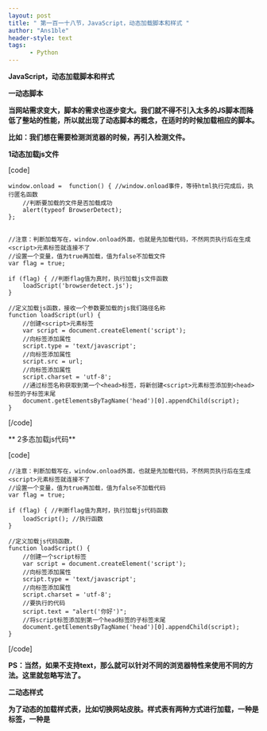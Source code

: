 ```yaml
---
layout: post
title: " 第一百一十八节，JavaScript，动态加载脚本和样式 "
author: "Ans1ble"
header-style: text
tags:
      - Python
---
```


**JavaScript，动态加载脚本和样式**



****一动态脚本****

**当网站需求变大，脚本的需求也逐步变大。我们就不得不引入太多的JS脚本而降低了整站的性能，所以就出现了动态脚本的概念，在适时的时候加载相应的脚本。**

**比如：我们想在需要检测浏览器的时候，再引入检测文件。**



**1动态加载js文件**

[code]

    window.onload =  function() { //window.onload事件，等待html执行完成后，执行匿名函数
        //判断要加载的文件是否加载成功
        alert(typeof BrowserDetect);
    };
    
    
    //注意：判断加载写在，window.onload外面，也就是先加载代码，不然网页执行后在生成<script>元素标签就连接不了
    //设置一个变量，值为true再加载，值为false不加载文件
    var flag = true;
    
    if (flag) { //判断flag值为真时，执行加载js文件函数
        loadScript('browserdetect.js');
    }
    
    //定义加载js函数，接收一个参数要加载的js我们路径名称
    function loadScript(url) {
        //创建<script>元素标签
        var script = document.createElement('script');
        //向标签添加属性
        script.type = 'text/javascript';
        //向标签添加属性
        script.src = url;
        //向标签添加属性
        script.charset = 'utf-8';
        //通过标签名称获取到第一个<head>标签，将新创建<script>元素标签添加到<head>标签的子标签末尾
        document.getElementsByTagName('head')[0].appendChild(script);
    }
[/code]

**  2多态加载js代码**

[code]

    //注意：判断加载写在，window.onload外面，也就是先加载代码，不然网页执行后在生成<script>元素标签就连接不了
    //设置一个变量，值为true再加载，值为false不加载代码
    var flag = true;
    
    if (flag) { //判断flag值为真时，执行加载js代码函数
        loadScript(); //执行函数
    }
    
    //定义加载js代码函数，
    function loadScript() {
        //创建一个script标签
        var script = document.createElement('script');
        //向标签添加属性
        script.type = 'text/javascript';
        //向标签添加属性
        script.charset = 'utf-8';
        //要执行的代码
        script.text = "alert('你好')";
        //将script标签添加到第一个head标签的子标签末尾
        document.getElementsByTagName('head')[0].appendChild(script);
    }
[/code]

**PS：当然，如果不支持text，那么就可以针对不同的浏览器特性来使用不同的方法。这里就忽略写法了。**



****二动态样式****

**为了动态的加载样式表，比如切换网站皮肤。样式表有两种方式进行加载，一种是 <link>标签，一种是<style>标签。**

**1动态加载css文件**

[code]

     //动态执行link，加载css文件
    var flag = true;   //设置一个变量，值为true加载文件，false不加载
    
    //判断执行函数
    if (flag) {
        loadStyles('1.css');  //执行加载文件函数
    }
    
    function loadStyles(url) {  //接收一个参数，css文件路径名称
        //创建link标签元素
        var link = document.createElement('link');
        //添加link标签属性
        link.rel = 'stylesheet';
        //添加link标签属性
        link.type = 'text/css';
        //添加link标签属性
        link.href = url;
        //将新创建的link标签，添加到第一个head标签的子元素末尾
        document.getElementsByTagName('head')[0].appendChild(link);
    }
[/code]

**2动态加载css代码**

[code]

     //动态加载css代码
    var flag = true;  //设置一个变量，值为true加载样式代码，值为false不加载
    
    if (flag) {  //判断flag为真执行里面代码
        //创建一个style元素标签
        var style = document.createElement('style');
        //添加style元素属性
        style.type = 'text/css';
        //获取到第一个head标签，将新创建的style元素标签添加到head标签的子元素末尾
        document.getElementsByTagName('head')[0].appendChild(style);
        //执行样式函数
        insertRule(document.styleSheets[0], '#box', 'background:red', 0);
    }
    
    function insertRule(sheet, selectorText, cssText, position) {  //执行函数，接收4个参数，参数1css样式对象，参数2选择器名称，参数3样式代码，参数4要添加的位置
            //如果是非IE
        if (sheet.insertRule) { //判断如果为真
            //通过insertRule方法向样式表对象添加一个选择器
            sheet.insertRule(selectorText + "{" + cssText + "}", position);
            //如果是IE
        } else if (sheet.addRule) { //判断如果为真
            //通过addRule方法向样式表对象添加一个选择器
            sheet.addRule(selectorText, cssText, position);
        }
    }
[/code]



